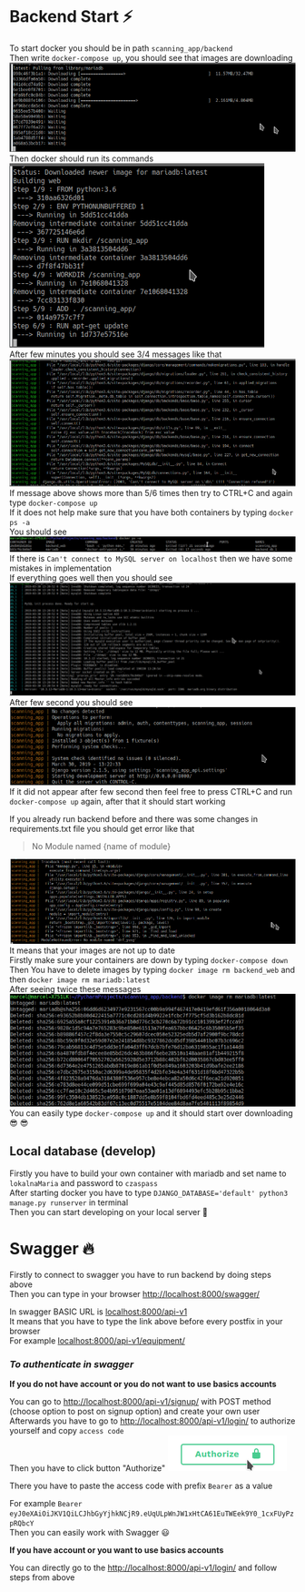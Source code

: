 # **Backend Start** :zap:

To start docker you should be in path `scanning_app/backend` \
Then write `docker-compose up`, you should see that images are downloading\
![](.README_images/docker_images.png)\
Then docker should run its commands\
![](.README_images/docker_commands.png)\
After few minutes you should see 3/4 messages like that\
![](.README_images/docker_db.png)\
If message above shows more than 5/6 times then try to CTRL+C and again type `docker-compose up` \
If it does not help make sure that you have both containers by typing `docker ps -a`\
 You should see \
![](.README_images/docker_ps_a.png)\
If there is `Can't connect to MySQL server on localhost` then we have some mistakes in implementation \
If everything goes well then you should see\
![](.README_images/docker_almost_complete.png)\
After few second you should see \
![](.README_images/docker_succesful.png)\
If it did not appear after few second then feel free to press CTRL+C and run `docker-compose up` again, after that it should start working

If you already run backend before and there was some changes in requirements.txt file you should get error like that 
>No Module named {name of module} 

![](.README_images/requirements_changes.png)\
It means that your images are not up to date \
Firstly make sure your containers are down by typing `docker-compose down`\
Then You have to delete images by typing `docker image rm backend_web` and then `docker image rm mariadb:latest`\
After seeing twice these messages\
![](.README_images/docker_image_delete.png)\
You can easily type `docker-compose up` and it should start over downloading  :sunglasses: :sunglasses:

## **Local database (develop)**
Firstly you have to build your own container with mariadb and set name to `lokalnaMaria` and password to `czaspass`\
After starting docker you have to type `DJANGO_DATABASE='default' python3 manage.py runserver` in terminal\
Then you can start developing on your local server :muscle:

# **Swagger** :fire:


Firstly to connect to swagger you have to run backend by doing steps above\
Then you can type in your browser [http://localhost:8000/swagger/]() 

In swagger BASIC URL is [localhost:8000/api-v1]()\
It means that you have to type the link above before every postfix in your browser\
For example [localhost:8000/api-v1/equipment/]()

### ***To authenticate in swagger***

**If you do not have account or you do not want to use basics accounts**

You can go to [http://localhost:8000/api-v1/signup/]() with POST method (choose option to post on signup option) and create your own user\
Afterwards you have to go to [http://localhost:8000/api-v1/login/]() to authorize yourself and copy `access code`\
Then you have to click button "Authorize" ![](.README_images/Authorize.png) 

There you have to paste the access code with prefix `Bearer` as a value            

For example `Bearer eyJ0eXAiOiJKV1QiLCJhbGyYjhkNCjR9.eUqULpWnJW1xHtCA61EuTWEek9Y0_1cxFUyPzpRQbcY`\
Then you can easily work with Swagger   :smiley:

**If you have account or you want to use basics accounts**

You can directly go to the [http://localhost:8000/api-v1/login/]() and follow steps from above





